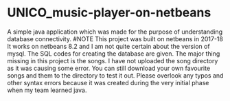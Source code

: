 # UNICO_music-player-on-netbeans
A simple java application which was made for the purpose of understanding database connectivity. 
#NOTE
This project was built on netbeans in 2017-18
It works on netbeans 8.2 and I am not quite certain about the version of mysql.
The SQL codes for creating the database are given.
The major thing missing in this project is the songs. I have not uploaded the song directory as it was causing some error. You can still download your own favourite songs and them to the directory to test it out.
Please overlook any typos and other syntax errors because it was created during the very initial phase when my team learned java.

